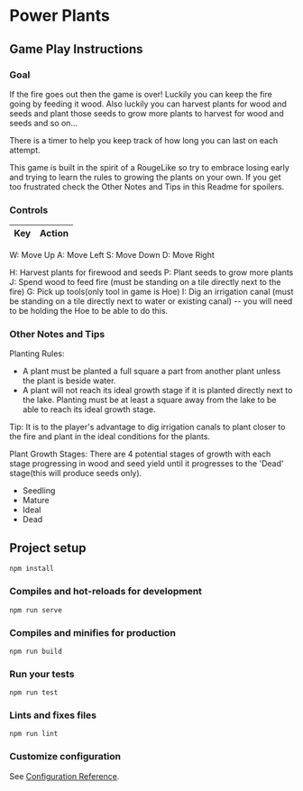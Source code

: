 # Power Plants

## Game Play Instructions

### Goal
If the fire goes out then the game is over! Luckily you can keep the fire going by feeding it wood. Also luckily you can harvest plants for wood and seeds and plant those seeds to grow more plants to harvest for wood and seeds and so on...

There is a timer to help you keep track of how long you can last on each attempt.

This game is built in the spirit of a RougeLike so try to embrace losing early and trying to learn the rules to growing the plants on your own. If you get too frustrated check the Other Notes and Tips in this Readme for spoilers.

### Controls
|Key|Action|
|--|--|
W: Move Up
A: Move Left
S: Move Down
D: Move Right

H: Harvest plants for firewood and seeds
P: Plant seeds to grow more plants
J: Spend wood to feed fire (must be standing on a tile directly next to the fire)
G: Pick up tools(only tool in game is Hoe)
I: Dig an irrigation canal (must be standing on a tile directly next to water or existing canal) -- you will need to be holding the Hoe to be able to do this.

### Other Notes and Tips
Planting Rules:
- A plant must be planted a full square a part from another plant unless the plant is beside water. 
- A plant will not reach its ideal growth stage if it is planted directly next to the lake. Planting must be at least a square away from the lake to be able to reach its ideal growth stage.

Tip: It is to the player's advantage to dig irrigation canals to plant closer to the fire and plant in the ideal conditions for the plants.

Plant Growth Stages:
There are 4 potential stages of growth with each stage progressing in wood and seed yield until it progresses to the 'Dead' stage(this will produce seeds only).
- Seedling
- Mature
- Ideal
- Dead

## Project setup
```
npm install
```

### Compiles and hot-reloads for development
```
npm run serve
```

### Compiles and minifies for production
```
npm run build
```

### Run your tests
```
npm run test
```

### Lints and fixes files
```
npm run lint
```

### Customize configuration
See [Configuration Reference](https://cli.vuejs.org/config/).
